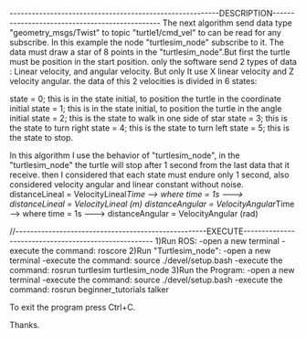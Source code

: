 ---------------------------------------------------------DESCRIPTION-----------------------------------------------
The next algorithm send data type "geometry_msgs/Twist" to topic "turtle1/cmd_vel" to can be read for any subscribe.
In this example the node "turtlesim_node"  subscribe to it.
The data must draw a star of 8 points in the "turtlesim_node".But first the turtle must be position in the start position.
only the software send 2 types of data : Linear velocity, and angular velocity. But   only It use X linear velocity and Z velocity angular.
the data of this 2 velocities is divided in 6 states:

state = 0; this is in the state initial, to position the turtle in the coordinate initial
state = 1; this is in the state initial, to position the turtle in the angle initial
state = 2; this is the state to walk in one side of star
state = 3; this is the state to turn right
state = 4; this is the state to turn left
state = 5; this is the state to stop.

In this algorithm I use the behavior of "turtlesim_node", in the "turtlesim_node" the turtle will stop after 1 second from the last data that it receive.
then I considered that each state must endure only 1 second, also considered velocity angular and linear constant without noise.
distanceLineal = VelocityLineal*Time  --> where time = 1s ---> distanceLineal = VelocityLineal (m)
distanceAngular = VelocityAngular*Time  --> where time = 1s ---> distanceAngular = VelocityAngular (rad)

//----------------------------------------------------EXECUTE-----------------------------------------------------
1)Run ROS:
	-open a new terminal
	-execute the command: roscore
2)Run "Turtlesim_node":
	-open a new terminal
	-execute the command: source ./devel/setup.bash
	-execute the command: rosrun turtlesim turtlesim_node
3)Run the Program:
	-open a new terminal
	-execute the command: source ./devel/setup.bash
	-execute the command: rosrun beginner_tutorials talker

To exit the program press Ctrl+C.

Thanks.
	

